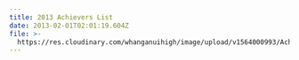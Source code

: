 ```yaml
---
title: 2013 Achievers List
date: 2013-02-01T02:01:19.604Z
file: >-
  https://res.cloudinary.com/whanganuihigh/image/upload/v1564000993/Achievers/2013_ACHIEVERS_LIST.pdf
---
```


